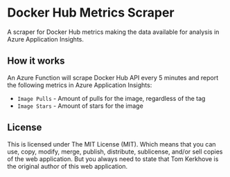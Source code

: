 # Docker Hub Metrics Scraper
A scraper for Docker Hub metrics making the data available for analysis in Azure Application Insights.

## How it works

An Azure Function will scrape Docker Hub API every 5 minutes and report the following metrics in Azure Application Insights:

- `Image Pulls` - Amount of pulls for the image, regardless of the tag
- `Image Stars` - Amount of stars for the image

## License

This is licensed under The MIT License (MIT). Which means that you can use, copy, modify, merge, publish, distribute, sublicense, and/or sell copies of the web application. But you always need to state that Tom Kerkhove is the original author of this web application.
